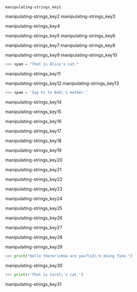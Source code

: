 ```ngMeta
manipulating-strings_key1
```

manipulating-strings_key2
manipulating-strings_key3


manipulating-strings_key4


manipulating-strings_key5
manipulating-strings_key6


manipulating-strings_key7
manipulating-strings_key8


manipulating-strings_key9
manipulating-strings_key10


```python
>>> spam = "That is Alice's cat."
```
manipulating-strings_key11


manipulating-strings_key12
manipulating-strings_key13


```python
>>> spam = 'Say hi to Bob\'s mother.'
```
manipulating-strings_key14


manipulating-strings_key15


manipulating-strings_key16


manipulating-strings_key17


manipulating-strings_key18


manipulating-strings_key19


manipulating-strings_key20


manipulating-strings_key21


manipulating-strings_key22


manipulating-strings_key23


manipulating-strings_key24


manipulating-strings_key25


manipulating-strings_key26


manipulating-strings_key27


manipulating-strings_key28


manipulating-strings_key29


```python
>>> print("Hello there!\nHow are you?\nI\'m doing fine.")
```
manipulating-strings_key30


```python
>>> print(r'That is Carol\'s cat.')
```
manipulating-strings_key31
